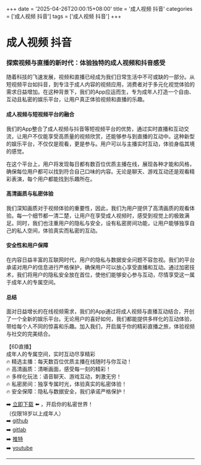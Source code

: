 +++
date = '2025-04-26T20:00:15+08:00'
title = '成人视频 抖音'
categories = ['成人视频 抖音']
tags = ['成人视频 抖音']
+++

# 成人视频 抖音

### 探索视频与直播的新时代：体验独特的成人视频和抖音感受

随着科技的飞速发展，视频和直播已经成为我们日常生活中不可或缺的一部分。从短视频平台如抖音，到专注于成人内容的视频应用，消费者对于多元化视觉体验的需求日益增加。在这种背景下，我们的App应运而生，专为成年人打造一个自由、互动且私密的娱乐平台，让用户真正体验视频和直播的乐趣。

#### 成人视频与短视频平台的融合

我们的App整合了成人视频与抖音等短视频平台的优势，通过实时直播和互动交流，让用户不仅能享受高质量的视频欣赏，还能够参与到直播的互动中。这种新型的娱乐平台，不仅仅是观看，更是参与。用户可以与主播实时互动，体验身临其境的感觉。

在这个平台上，用户将发现每日都有数百位优质主播在线，展现各种才能和风格，确保每位用户都可以找到符合自己口味的内容。无论是聊天、游戏互动还是观看精彩表演，每个用户都能找到乐趣所在。

#### 高清画质与私密体验

我们深知画质对于视频体验的重要性，因此，我们为用户提供了高清画质的观看体验。每一个细节都一清二楚，让用户在享受成人视频时，感受到视觉上的极致满足。同时，我们也注重用户的隐私与安全，设有私密房间功能，让用户能够独享自己的私人空间，体验真实而私密的互动。

#### 安全性和用户保障

在内容日益丰富的互联网时代，用户的隐私与数据安全问题不容忽视。我们的平台承诺对用户的信息进行严格保护，确保用户可以放心享受直播和互动。通过加密技术，我们将用户的隐私安全放在首位，使他们能够安心参与互动，尽情享受这一属于成年人的专属空间。

#### 总结

面对日益增长的在线视频需求，我们的App通过将成人视频与直播互动结合，开创了一个全新的娱乐平台。无论用户的喜好如何，我们都能提供多样化的互动体验，带给每个人不同的惊喜和乐趣。加入我们，开启属于你的精彩直播之旅，体验视频与社交的完美结合。

【6D直播】  
成年人的专属空间，实时互动尽享精彩  
🔥 精选主播：每天数百位优质主播在线随时与你互动！  
🔥 高清画质：清晰画面，感受每一刻的精彩！  
🔥 多样化玩法：语音聊天、游戏互动，刺激无穷！  
🔥 私密房间：独享专属时光，体验真实的私密体验！  
🔥 安全保障：隐私与数据安全，我们承诺严格保护！  

➡️ [立即下载](https://down123.s3.ap-east-1.amazonaws.com/down/down.html?channelCode=blog) ⬅️ ，开启你的私密世界！  
（仅限18岁以上成年人）  
➡️ [github](https://aldult-live.github.io/)  
➡️ [gitlab](https://seo-09598d.gitlab.io/)  
➡️ [推特](https://x.com/wegame33)  
➡️ [youtube](https://www.youtube.com/@6Dlive)  

---
